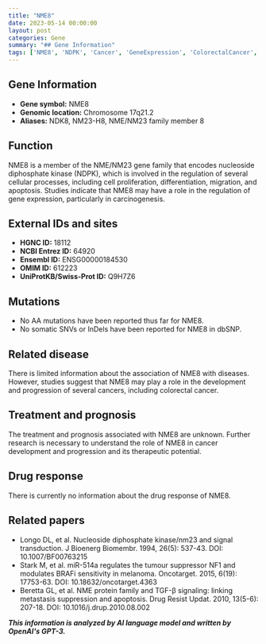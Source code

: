 ```yaml
---
title: "NME8"
date: 2023-05-14 00:00:00
layout: post
categories: Gene
summary: "## Gene Information"
tags: ['NME8', 'NDPK', 'Cancer', 'GeneExpression', 'ColorectalCancer', 'TherapeuticPotential', 'MetastasisSuppression', 'Apoptosis']
---
```


## Gene Information
- **Gene symbol:** NME8
- **Genomic location:** Chromosome 17q21.2
- **Aliases:** NDK8, NM23-H8, NME/NM23 family member 8

## Function
NME8 is a member of the NME/NM23 gene family that encodes nucleoside diphosphate kinase (NDPK), which is involved in the regulation of several cellular processes, including cell proliferation, differentiation, migration, and apoptosis. Studies indicate that NME8 may have a role in the regulation of gene expression, particularly in carcinogenesis.

## External IDs and sites
- **HGNC ID:** 18112
- **NCBI Entrez ID:** 64920
- **Ensembl ID:** ENSG00000184530
- **OMIM ID:** 612223
- **UniProtKB/Swiss-Prot ID:** Q9H7Z6

## Mutations
- No AA mutations have been reported thus far for NME8.
- No somatic SNVs or InDels have been reported for NME8 in dbSNP.

## Related disease
There is limited information about the association of NME8 with diseases. However, studies suggest that NME8 may play a role in the development and progression of several cancers, including colorectal cancer.

## Treatment and prognosis
The treatment and prognosis associated with NME8 are unknown. Further research is necessary to understand the role of NME8 in cancer development and progression and its therapeutic potential.

## Drug response
There is currently no information about the drug response of NME8.

## Related papers
- Longo DL, et al. Nucleoside diphosphate kinase/nm23 and signal transduction. J Bioenerg Biomembr. 1994, 26(5): 537-43. DOI: 10.1007/BF00763215
- Stark M, et al. miR-514a regulates the tumour suppressor NF1 and modulates BRAFi sensitivity in melanoma. Oncotarget. 2015, 6(19): 17753-63. DOI: 10.18632/oncotarget.4363
- Beretta GL, et al. NME protein family and TGF-β signaling: linking metastasis suppression and apoptosis. Drug Resist Updat. 2010, 13(5-6): 207-18. DOI: 10.1016/j.drup.2010.08.002

**_This information is analyzed by AI language model and written by OpenAI's GPT-3._**